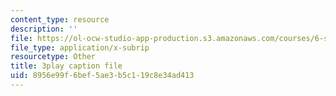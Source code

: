 ```yaml
---
content_type: resource
description: ''
file: https://ol-ocw-studio-app-production.s3.amazonaws.com/courses/6-s095-programming-for-the-puzzled-january-iap-2018/8956e99f6bef5ae3b5c119c8e34ad413_a1RaIqkdG0c.vtt
file_type: application/x-subrip
resourcetype: Other
title: 3play caption file
uid: 8956e99f-6bef-5ae3-b5c1-19c8e34ad413
---
```

